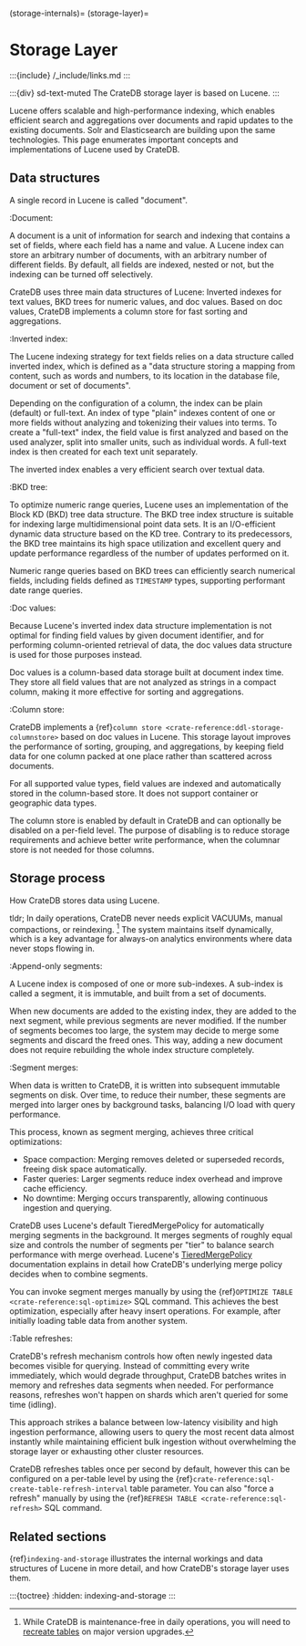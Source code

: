 (storage-internals)=
(storage-layer)=
# Storage Layer

:::{include} /_include/links.md
:::

:::{div} sd-text-muted
The CrateDB storage layer is based on Lucene.
:::

Lucene offers scalable and high-performance indexing, which enables efficient search and
aggregations over documents and rapid updates to the existing documents. Solr and
Elasticsearch are building upon the same technologies.
This page enumerates important concepts and implementations of Lucene used by CrateDB.

## Data structures

A single record in Lucene is called "document".

:Document:

  A document is a unit of information for search
  and indexing that contains a set of fields, where each field has a name and value. A Lucene
  index can store an arbitrary number of documents, with an arbitrary number of different fields.
  By default, all fields are indexed, nested or not, but the indexing can be turned
  off selectively.

CrateDB uses three main data structures of Lucene: Inverted indexes for text values,
BKD trees for numeric values, and doc values. Based on doc values, CrateDB implements
a column store for fast sorting and aggregations.

:Inverted index:

  The Lucene indexing strategy for text fields relies on a data structure called inverted
  index, which is defined as a "data structure storing a mapping from content, such as
  words and numbers, to its location in the database file, document or set of documents".

  Depending on the configuration of a column, the index can be plain (default) or full-text.
  An index of type "plain" indexes content of one or more fields without analyzing and
  tokenizing their values into terms. To create a "full-text" index, the field value is
  first analyzed and based on the used analyzer, split into smaller units, such as
  individual words. A full-text index is then created for each text unit separately.

  The inverted index enables a very efficient search over textual data.

:BKD tree:

  To optimize numeric range queries, Lucene uses an implementation of the Block KD (BKD)
  tree data structure. The BKD tree index structure is suitable for indexing large
  multidimensional point data sets. It is an I/O-efficient dynamic data structure based
  on the KD tree. Contrary to its predecessors, the BKD tree maintains its high space
  utilization and excellent query and update performance regardless of the number of
  updates performed on it.

  Numeric range queries based on BKD trees can efficiently search numerical fields,
  including fields defined as `TIMESTAMP` types, supporting performant date range
  queries.

:Doc values:

  Because Lucene's inverted index data structure implementation is not optimal for
  finding field values by given document identifier, and for performing column-oriented
  retrieval of data, the doc values data structure is used for those purposes instead.

  Doc values is a column-based data storage built at document index time. They store
  all field values that are not analyzed as strings in a compact column, making it more
  effective for sorting and aggregations.

:Column store:

  CrateDB implements a {ref}`column store <crate-reference:ddl-storage-columnstore>`
  based on doc values in Lucene.
  This storage layout improves the performance of sorting, grouping, and aggregations,
  by keeping field data for one column packed at one place rather than scattered across documents.

  For all supported value types, field values are indexed and automatically stored
  in the column-based store. It does not support container or geographic data types.

  The column store is enabled by default in CrateDB and can optionally be disabled
  on a per-field level. The purpose of disabling is to reduce storage requirements
  and achieve better write performance, when the columnar store is not needed for
  those columns.

## Storage process

How CrateDB stores data using Lucene.

tldr; In daily operations, CrateDB never needs explicit VACUUMs, manual
compactions, or reindexing. [^recreate-tables]
The system maintains itself dynamically, which is a key advantage for
always-on analytics environments where data never stops flowing in.

[^recreate-tables]: While CrateDB is maintenance-free in daily operations,
  you will need to [recreate tables] on major version upgrades.

:Append-only segments:

  A Lucene index is composed of one or more sub-indexes. A sub-index is called a segment,
  it is immutable, and built from a set of documents.

  When new documents are added to the
  existing index, they are added to the next segment, while previous segments are never
  modified. If the number of segments becomes too large, the system may decide to merge
  some segments and discard the freed ones. This way, adding a new document does not require
  rebuilding the whole index structure completely.

:Segment merges:

  When data is written to CrateDB, it is written into subsequent immutable
  segments on disk. Over time, to reduce their number, these segments are
  merged into larger ones by background tasks, balancing I/O load with
  query performance.

  This process, known as segment merging, achieves three critical optimizations:
  - Space compaction: Merging removes deleted or superseded records, freeing disk
  space automatically.
  - Faster queries: Larger segments reduce index overhead and improve cache efficiency.
  - No downtime: Merging occurs transparently, allowing continuous ingestion and querying.

  CrateDB uses Lucene's default TieredMergePolicy for automatically merging segments
  in the background. It merges segments of roughly equal size
  and controls the number of segments per "tier" to balance search performance with merge
  overhead. Lucene's [TieredMergePolicy] documentation explains in detail how CrateDB's
  underlying merge policy decides when to combine segments.

  You can invoke segment merges manually by using the
  {ref}`OPTIMIZE TABLE <crate-reference:sql-optimize>` SQL command.
  This achieves the best optimization, especially after heavy insert operations.
  For example, after initially loading table data from another system.

:Table refreshes:

  CrateDB's refresh mechanism controls how often newly ingested data becomes visible
  for querying. Instead of committing every write immediately, which would degrade
  throughput, CrateDB batches writes in memory and refreshes data
  segments when needed. For performance reasons, refreshes won't happen on shards
  which aren't queried for some time (idling).

  This approach strikes a balance between low-latency visibility and high ingestion
  performance, allowing users to query the most recent data almost instantly while
  maintaining efficient bulk ingestion without overwhelming the storage layer
  or exhausting other cluster resources.

  CrateDB refreshes tables once per second by default, however this can be configured
  on a per-table level by using the {ref}`crate-reference:sql-create-table-refresh-interval`
  table parameter.
  You can also "force a refresh" manually by using the
  {ref}`REFRESH TABLE <crate-reference:sql-refresh>` SQL command.

## Related sections

{ref}`indexing-and-storage` illustrates the internal workings and data structures
of Lucene in more detail, and how CrateDB's storage layer uses them.

:::{toctree}
:hidden:
indexing-and-storage
:::


[recreate tables]: https://cratedb.com/docs/crate/reference/en/latest/admin/system-information.html#tables-need-to-be-recreated
[TieredMergePolicy]: https://lucene.apache.org/core/9_12_1/core/org/apache/lucene/index/TieredMergePolicy.html
